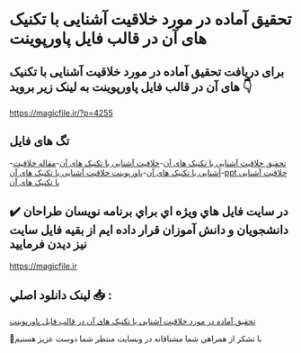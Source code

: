 # تحقیق آماده در مورد خلاقیت آشنایی با تکنیک های آن در قالب فایل پاورپوینت

## برای دریافت تحقیق آماده در مورد خلاقیت آشنایی با تکنیک های آن در قالب فایل پاورپوینت به لینک زیر بروید 👇

https://magicfile.ir/?p=4255

## تگ های فایل

-[تحقیق خلاقیت آشنایی با تکنیک های آن](https://magicfile.ir/product/%d8%aa%d8%ad%d9%82%db%8c%d9%82-%d8%ae%d9%84%d8%a7%d9%82%db%8c%d8%aa-%d8%a2%d8%b4%d9%86%d8%a7%db%8c%db%8c-%d8%a8%d8%a7-%d8%aa%da%a9%d9%86%db%8c%da%a9-%d9%87%d8%a7%db%8c-%d8%a2%d9%86-%d9%be%d8%a7%d9%88%d8%b1%d9%be%d9%88%db%8c%d9%86%d8%aa/)-[خلاقیت آشنایی با تکنیک های آن](https://magicfile.ir/product/%d8%aa%d8%ad%d9%82%db%8c%d9%82-%d8%ae%d9%84%d8%a7%d9%82%db%8c%d8%aa-%d8%a2%d8%b4%d9%86%d8%a7%db%8c%db%8c-%d8%a8%d8%a7-%d8%aa%da%a9%d9%86%db%8c%da%a9-%d9%87%d8%a7%db%8c-%d8%a2%d9%86-%d9%be%d8%a7%d9%88%d8%b1%d9%be%d9%88%db%8c%d9%86%d8%aa/)-[مقاله خلاقیت آشنایی با تکنیک های آن](https://magicfile.ir/product/%d8%aa%d8%ad%d9%82%db%8c%d9%82-%d8%ae%d9%84%d8%a7%d9%82%db%8c%d8%aa-%d8%a2%d8%b4%d9%86%d8%a7%db%8c%db%8c-%d8%a8%d8%a7-%d8%aa%da%a9%d9%86%db%8c%da%a9-%d9%87%d8%a7%db%8c-%d8%a2%d9%86-%d9%be%d8%a7%d9%88%d8%b1%d9%be%d9%88%db%8c%d9%86%d8%aa/)-[پاورپوینت خلاقیت آشنایی با تکنیک های آن](https://magicfile.ir/product/%d8%aa%d8%ad%d9%82%db%8c%d9%82-%d8%ae%d9%84%d8%a7%d9%82%db%8c%d8%aa-%d8%a2%d8%b4%d9%86%d8%a7%db%8c%db%8c-%d8%a8%d8%a7-%d8%aa%da%a9%d9%86%db%8c%da%a9-%d9%87%d8%a7%db%8c-%d8%a2%d9%86-%d9%be%d8%a7%d9%88%d8%b1%d9%be%d9%88%db%8c%d9%86%d8%aa/)-[ppt خلاقیت آشنایی با تکنیک های آن](https://magicfile.ir/product/%d8%aa%d8%ad%d9%82%db%8c%d9%82-%d8%ae%d9%84%d8%a7%d9%82%db%8c%d8%aa-%d8%a2%d8%b4%d9%86%d8%a7%db%8c%db%8c-%d8%a8%d8%a7-%d8%aa%da%a9%d9%86%db%8c%da%a9-%d9%87%d8%a7%db%8c-%d8%a2%d9%86-%d9%be%d8%a7%d9%88%d8%b1%d9%be%d9%88%db%8c%d9%86%d8%aa/)

## ✔️ در سايت فايل هاي ويژه اي براي برنامه نويسان طراحان دانشجويان و دانش آموزان قرار داده ايم از بقيه فايل سايت نيز ديدن فرماييد

https://magicfile.ir


## لينک دانلود اصلي 📥 :

[تحقیق آماده در مورد خلاقیت آشنایی با تکنیک های آن در قالب فایل پاورپوینت](https://magicfile.ir/product/%d8%aa%d8%ad%d9%82%db%8c%d9%82-%d8%ae%d9%84%d8%a7%d9%82%db%8c%d8%aa-%d8%a2%d8%b4%d9%86%d8%a7%db%8c%db%8c-%d8%a8%d8%a7-%d8%aa%da%a9%d9%86%db%8c%da%a9-%d9%87%d8%a7%db%8c-%d8%a2%d9%86-%d9%be%d8%a7%d9%88%d8%b1%d9%be%d9%88%db%8c%d9%86%d8%aa/) 


🙏با تشکر از همراهي شما مشتاقانه در وبسایت منتظر شما دوست عزیز هستیم

